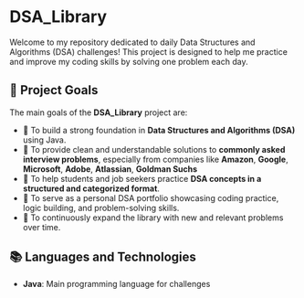 # DSA_Library

Welcome to my repository dedicated to daily Data Structures and Algorithms (DSA) challenges! This project is designed to help me practice and improve my coding skills by solving one problem each day.

## 🚀 Project Goals

The main goals of the **DSA_Library** project are:

- 🎯 To build a strong foundation in **Data Structures and Algorithms (DSA)** using Java.
- 📘 To provide clean and understandable solutions to **commonly asked interview problems**, especially from companies like **Amazon**, **Google**, **Microsoft**, **Adobe**, **Atlassian**, **Goldman Suchs**
- 🧠 To help students and job seekers practice **DSA concepts in a structured and categorized format**.
- 💼 To serve as a personal DSA portfolio showcasing coding practice, logic building, and problem-solving skills.
- 🔁 To continuously expand the library with new and relevant problems over time.



## 📚 Languages and Technologies

- **Java**: Main programming language for challenges